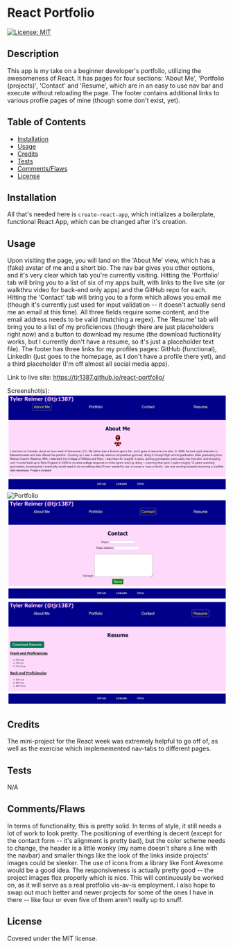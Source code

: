 # React Portfolio

[![License: MIT](https://img.shields.io/badge/License-MIT-yellow.svg)](https://opensource.org/licenses/MIT)

## Description

This app is my take on a beginner developer's portfolio, utilizing the awesomeness of React. It has pages for four sections: 'About Me', 'Portfolio (projects)', 'Contact' and 'Resume', which are in an easy to use nav bar and execute without reloading the page. The footer contains additional links to various profile pages of mine (though some don't exist, yet).

## Table of Contents

- [Installation](#installation)
- [Usage](#usage)
- [Credits](#credits)
- [Tests](#tests)
- [Comments/Flaws](#commentsflaws)
- [License](#license)

## Installation

All that's needed here is `create-react-app`, which initializes a boilerplate, functional React App, which can be changed after it's creation.

## Usage

Upon visiting the page, you will land on the 'About Me' view, which has a (fake) avatar of me and a short bio. The nav bar gives you other options, and it's very clear which tab you're currently visiting. Hitting the 'Portfolio' tab will bring you to a list of six of my apps built, with links to the live site (or walkthru video for back-end only apps) and the GitHub repo for each. Hitting the 'Contact' tab will bring you to a form which allows you email me (though it's currently just used for input validation -- it doesn't actually send me an email at this time). All three fields require some content, and the email address needs to be valid (matching a regex). The 'Resume' tab will bring you to a list of my proficiences (though there are just placeholders right now) and a button to download my resume (the download fuctionality works, but I currently don't have a resume, so it's just a placeholder text file). The footer has three links for my profiles pages: GitHub (functional), LinkedIn (just goes to the homepage, as I don't have a profile there yet), and a third placeholder (I'm off almost all social media apps).

Link to live site: https://tjr1387.github.io/react-portfolio/
  
  
Screenshot(s):
![About](./public/assets/mockups/about-page.png?raw=true "About tab")
![Portfolio](./public/assets/mockups/portfoilio-page-page.png?raw=true "Portfolio tab")
![Contact](./public/assets/mockups/contact-page.png?raw=true "Contact tab")
![Resume](./public/assets/mockups/resume-page.png?raw=true "Resume tab")

## Credits

The mini-project for the React week was extremely helpful to go off of, as well as the exercise which implememented nav-tabs to different pages.

## Tests

N/A

## Comments/Flaws

In terms of functionality, this is pretty solid. In terms of style, it still needs a lot of work to look pretty. The positioning of everthing is decent (except for the contact form -- it's alignment is pretty bad), but the color scheme needs to change, the header is a little wonky (my name doesn't share a line with the navbar) and smaller things like the look of the links inside projects' images could be sleeker. The use of icons from a library like Font Awesome would be a good idea. The responsiveness is actually pretty good -- the project images flex properly which is nice. This will continuously be worked on, as it will serve as a real protfolio vis-av-is employment. I also hope to swap out much better and newer projects for some of the ones I have in there -- like four or even five of them aren't really up to snuff.


## License

Covered under the MIT license.

